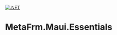 [![.NET](https://github.com/dsuny/MetaFrm.Maui.Essentials/actions/workflows/dotnet.yml/badge.svg)](https://github.com/dsuny/MetaFrm.Maui.Essentials/actions/workflows/dotnet.yml)

# MetaFrm.Maui.Essentials